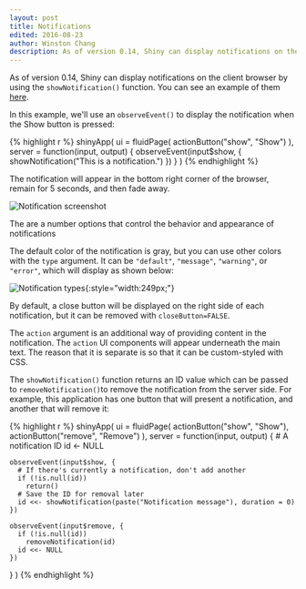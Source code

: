 ```yaml
---
layout: post
title: Notifications
edited: 2016-08-23
author: Winston Chang
description: As of version 0.14, Shiny can display notifications on the client browser by using the showNotification function.
---
```


As of version 0.14, Shiny can display notifications on the client browser by using the `showNotification()` function. You can see an example of them [here](https://gallery.shinyapps.io/116-notifications/).

In this example, we'll use an `observeEvent()` to display the notification when the Show button is pressed:

{% highlight r %}
shinyApp(
  ui = fluidPage(
    actionButton("show", "Show")
  ),
  server = function(input, output) {
    observeEvent(input$show, {
      showNotification("This is a notification.")
    })
  }
)
{% endhighlight %}

The notification will appear in the bottom right corner of the browser, remain for 5 seconds, and then fade away.

![Notification screenshot](/images/notification.png)


The are a number options that control the behavior and appearance of notifications

The default color of the notification is gray, but you can use other colors with the `type` argument. It can be `"default"`, `"message"`, `"warning"`, or `"error"`, which will display as shown below:

![Notification types](/images/notification-types.png){:style="width:249px;"}

By default, a close button will be displayed on the right side of each notification, but it can be removed with `closeButton=FALSE`.

The `action` argument is an additional way of providing content in the notification. The `action` UI components will appear underneath the main text. The reason that it is separate is so that it can be custom-styled with CSS.

The `showNotification()` function returns an ID value which can be passed to `removeNotification()`to remove the notification from the server side. For example, this application has one button that will present a notification, and another that will remove it:

{% highlight r %}
shinyApp(
  ui = fluidPage(
    actionButton("show", "Show"),
    actionButton("remove", "Remove")
  ),
  server = function(input, output) {
    # A notification ID
    id <- NULL

    observeEvent(input$show, {
      # If there's currently a notification, don't add another
      if (!is.null(id))
        return()
      # Save the ID for removal later
      id <<- showNotification(paste("Notification message"), duration = 0)
    })

    observeEvent(input$remove, {
      if (!is.null(id))
        removeNotification(id)
      id <<- NULL
    })
  }
)
{% endhighlight %}
